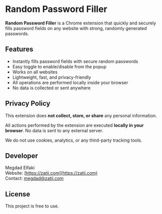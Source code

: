 # Random Password Filler

**Random Password Filler** is a Chrome extension that quickly and securely fills password fields on any website with strong, randomly generated passwords.

## Features

- Instantly fills password fields with secure random passwords  
- Easy toggle to enable/disable from the popup  
- Works on all websites  
- Lightweight, fast, and privacy-friendly  
- All operations are performed locally inside your browser  
- No data is collected or sent anywhere

## Privacy Policy

This extension does **not collect, store, or share** any personal information.

All actions performed by the extension are executed **locally in your browser**. No data is sent to any external server.

We do not use cookies, analytics, or any third-party tracking tools.

## Developer

Megdad Elfaki  
Website: [https://zatii.com](https://zatii.com)  
Contact: [megdad@zatii.com](mailto:megdad@zatii.com)

## License

This project is free to use.
